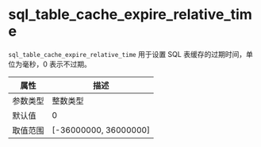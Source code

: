 # sql_table_cache_expire_relative_time

`sql_table_cache_expire_relative_time` 用于设置 SQL 表缓存的过期时间，单位为毫秒，0 表示不过期。

|  属性    | 描述     |
|----------|---------|
| 参数类型 | 整数类型        |
| 默认值   | 0    |
| 取值范围 | [-36000000, 36000000]  |
